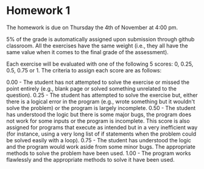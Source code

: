 # Homework 1
 
The homework is due on Thursday the 4th of November at 4:00 pm. 

5% of the grade is automatically assigned upon submission through github classroom. 
All the exercises have the same weight (i.e., they all have the same value when it comes to the final grade of the assessment).

Each exercise will be evaluated with one of the following 5 scores: 0, 0.25, 0.5, 0.75 or 1.
The criteria to assign each score are as follows:

0.00 - The student has not attempted to solve the exercise or missed the point entirely (e.g., blank page or solved something unrelated to the question).
0.25 - The student has attempted to solve the exercise but, either there is a logical error in the program (e.g., wrote something but it wouldn't solve the problem) or the program is largely incomplete.
0.50 - The student has understood the logic but there is some major bugs, the program does not work for some inputs or the program is incomplete. This score is also assigned for programs that execute as intended but in a very inefficient way (for instance, using a very long list of if statements when the problem could be solved easily with a loop).
0.75 - The student has understood the logic and the program would work aside from some minor bugs. The appropriate methods to solve the problem have been used.
1.00 - The program works flawlessly and the appropriate methods to solve it have been used.


